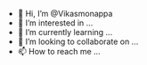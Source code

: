 - 👋 Hi, I’m @Vikasmonappa
- 👀 I’m interested in ...
- 🌱 I’m currently learning ...
- 💞️ I’m looking to collaborate on ...
- 📫 How to reach me ...

<!---
Vikasmonappa/Vikasmonappa is a ✨ special ✨ repository because its `README.md` (this file) appears on your GitHub profile.
You can click the Preview link to take a look at your changes.
--->
